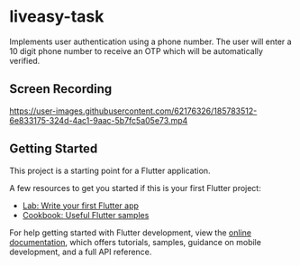 # liveasy-task

Implements user authentication using a phone number. The user will enter a 10 digit phone number to receive an OTP which will be automatically verified. 

## Screen Recording
https://user-images.githubusercontent.com/62176326/185783512-6e833175-324d-4ac1-9aac-5b7fc5a05e73.mp4

## Getting Started
This project is a starting point for a Flutter application.

A few resources to get you started if this is your first Flutter project:

- [Lab: Write your first Flutter app](https://docs.flutter.dev/get-started/codelab)
- [Cookbook: Useful Flutter samples](https://docs.flutter.dev/cookbook)

For help getting started with Flutter development, view the
[online documentation](https://docs.flutter.dev/), which offers tutorials,
samples, guidance on mobile development, and a full API reference.
